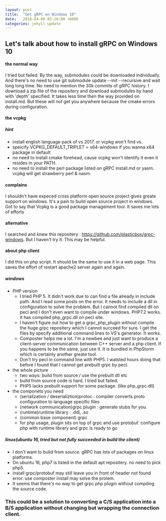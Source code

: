 ```yaml
---
layout: post
title:  "Get gRPC on Windows 10"
date:   2018-04-06 05:28:00 +0800
categories: jekyll update
---
```


## Let's talk about how to install gRPC on Windows 10
#### the normal way
I tried but failed. By the way, submodules could be downloaded individually. And there's no need to use git submodule update --init --recursive and wait long long time.
No need to mention the 30k commits of gRPC history. I download a zip file of the repositery and download submodules by hand with 'depth' specified.
It takes less time then the way provided on install.md. But these will not get you anywhere because the cmake errors during configuration.
#### the vcpkg
##### hint
* install english language pack of vs 2017. or vcpkg won't find vs.
* speicify VCPKG_DEFAULT_TRIPLET = x64-windows if you wanna x64 package in default
* no need to install cmake forehead, cause vcpkg won't identify it even it resides in your PATH.
* no need to install the perl package listed on gRPC install.md or yasm. vcpkg will get strawberry perl & nasm.
#### complains
I shouldn't have expeced cross platform open source project gives greate support on windows. It's a pain to build open source project in windows.
Got to say that Vcpkg is a good package management tool. It saves me lots of efforts
#### alternative
I searched and knew this repositery : https://github.com/plasticbox/grpc-windows. But I haven't try it. This may be helpful.
#### about php client
I did this on php script. It should be the same to use it in a web page. This saves the effort of restart apache2 server again and again.
##### windows
* PHP version
  * I tried PHP 5. It didn't work due to can find a file already in include path. And I read some posts on the error. It needs to include a dll in configuration to solve the problem. But I cannot find compiled dll on pecl and I don't even want to compile under windows. PHP7.2 works. It has compiled php_grpc.dll on pecl site.
  * I haven't figure out how to get a grpc_php_plugin without compile the huge grpc repositery which I cannot succeed for sure. I get the files by specify additional command lines to VS's generator. It works.
  * Composter helps me a lot. I'm a newbee and just want to produce a client-server communication between C++ server and a php client. If you happens to be the same, just use it. It is bundled in PhpStorm which is certainly another greate tool.
  * Don't try pecl in command line with PHP5. I watsted hours doing that before I found that I cannot get prebuilt grpc by pecl.
* the whole picture
  * two ways: build from source / use the prebuilt dll etc
  * build from source code is hard. I tried but failed.
  * PHP5 lacks prebuilt support for some package. (like php_grpc.dll)
* the componets you need
  * (serialization / deserializtion)protoc : compiler converts proto configuration to language specific files
  * (network communication)grpc plugin : generate stubs for you. 
  * (runtime)runtime library : .ddl, .so 
  * (common base component) grpc
  * for php usage, plugin sits on top of grpc and use protobuf. configure php with runtime library and grpc is ready to go
##### linux(ubuntu 16, tried but not fully succeeded in build the client)
* I don't want to bulid from source. gRPC has lots of packages on linux platforms. 
* On ubuntu 16, php7 is listed in the default apt repositery. no need to pick php5.
* install grpc/protobuf may still leave you in front of header not found error. use composter install may solve the prolem.
* It seems that there's no way to get grpc php plugin without compiling the source code.

### This could be a solution to converting a C/S application into a B/S application without changing but wrapping the connection client.
